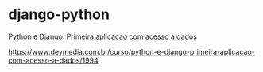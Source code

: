 # django-python
Python e Django: Primeira aplicacao com acesso a dados

https://www.devmedia.com.br/curso/python-e-django-primeira-aplicacao-com-acesso-a-dados/1994
